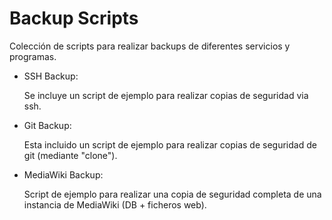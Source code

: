 # Backup Scripts
Colección de scripts para realizar backups de diferentes servicios y programas.

- SSH Backup:

  Se incluye un script de ejemplo para realizar copias de seguridad via ssh.

- Git Backup:

  Esta incluido un script de ejemplo para realizar copias de seguridad de git (mediante "clone").

- MediaWiki Backup:

  Script de ejemplo para realizar una copia de seguridad completa de una instancia de MediaWiki (DB + ficheros web).

